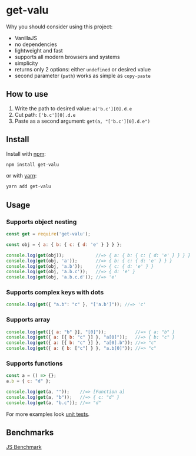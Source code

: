 # get-valu

Why you should consider using this project:
- VanillaJS
- no dependencies
- lightweight and fast
- supports all modern browsers and systems
- simplicity
- returns only 2 options: either `undefined` or desired value
- second parameter (`path`) works as simple as `copy-paste`

## How to use
1. Write the path to desired value: `a['b.c'][0].d.e`
2. Cut path: `['b.c'][0].d.e`
3. Paste as a second argument: `get(a, "['b.c'][0].d.e")`

## Install

Install with [npm](https://www.npmjs.com/):
```sh
npm install get-valu
```
or with [yarn](https://yarnpkg.com/):
```sh
yarn add get-valu
```

## Usage

### Supports object nesting

```javascript
const get = require('get-valu');

const obj = { a: { b: { c: { d: 'e' } } } };

console.log(get(obj));            //=> { a: { b: { c: { d: 'e' } } } }
console.log(get(obj, 'a'));       //=> { b: { c: { d: 'e' } } }
console.log(get(obj, 'a.b'));     //=> { c: { d: 'e' } }
console.log(get(obj, 'a.b.c'));   //=> { d: 'e' }
console.log(get(obj, 'a.b.c.d')); //=> 'e'
```

### Supports complex keys with dots
```javascript
console.log(get({ "a.b": "c" }, "['a.b']")); //=> 'c'
``` 

### Supports array
```javascript
console.log(get([{ a: "b" }], "[0]"));           //=> { a: "b" }
console.log(get({ a: [{ b: "c" }] }, "a[0]"));   //=> { b: "c" }
console.log(get({ a: [{ b: "c" }] }, "a[0].b")); //=> "c"
console.log(get({ a: { b: ["c"] } }, "a.b[0]")); //=> "c"
```

### Supports functions
```javascript
const a = () => {};
a.b = { c: "d" };

console.log(get(a, ""));    //=> [Function a]
console.log(get(a, "b"));   //=> { c: "d" }
console.log(get(a, "b.c")); //=> "d"
```

For more examples look [unit tests](index.test.js).

## Benchmarks

[JS Benchmark](https://jsbench.me/34k1fmd0r2)
